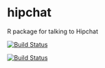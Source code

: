 hipchat
=======

R package for talking to Hipchat


[![Build Status](https://travis-ci.org/robertzk/hipchat.svg?branch=master)](https://travis-ci.org/robertzk/hipchat)


[![Build Status](https://travis-ci.org/robertzk/hipchat.svg?branch=master)](https://travis-ci.org/robertzk/hipchat)
